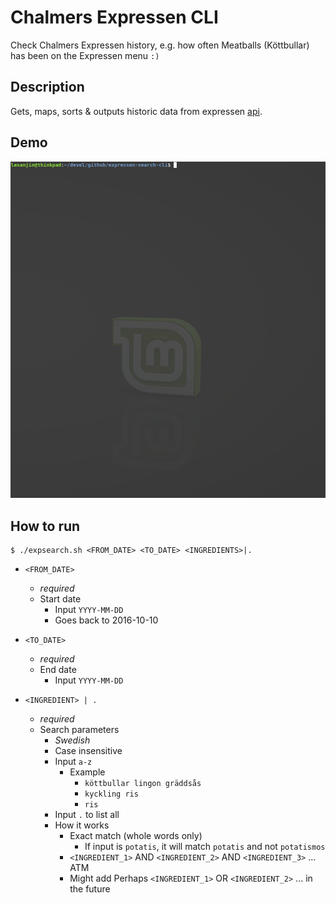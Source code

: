 # Chalmers Expressen CLI
Check Chalmers Expressen history, e.g. how often Meatballs (Köttbullar) has been on the Expressen menu `:)`


## Description
Gets, maps, sorts & outputs historic data from expressen [api](https://chalmerskonferens.se/en/api/).


## Demo
<img src="demo.gif" width="640">


## How to run
```
$ ./expsearch.sh <FROM_DATE> <TO_DATE> <INGREDIENTS>|.
```
- `<FROM_DATE>` 
  -  *required*
  -  Start date
     -  Input `YYYY-MM-DD`
     -  Goes back to 2016-10-10

- `<TO_DATE>`
  -  *required*
  -  End date
     -  Input `YYYY-MM-DD`

- `<INGREDIENT> | .`
  -  *required*
  -  Search parameters
     -  *Swedish*
     -  Case insensitive
     -  Input `a-z`
        -  Example
              -  `köttbullar lingon gräddsås`
              -  `kyckling ris`
              -  `ris`
     -  Input `.` to list all
     -  How it works
        -  Exact match (whole words only)
           -  If input is `potatis`, it will match `potatis` and not `potatismos`
        -  `<INGREDIENT_1>` AND `<INGREDIENT_2>` AND `<INGREDIENT_3>` ... ATM
        -  Might add Perhaps `<INGREDIENT_1>` OR `<INGREDIENT_2>` ... in the future